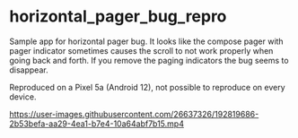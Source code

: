 # horizontal_pager_bug_repro

Sample app for horizontal pager bug. It looks like the compose pager with pager indicator sometimes causes the scroll
to not work properly when going back and forth. If you remove the paging indicators the bug seems to disappear. 

Reproduced on a Pixel 5a (Android 12), not possible to reproduce on every device.


https://user-images.githubusercontent.com/26637326/192819686-2b53befa-aa29-4ea1-b7e4-10a64abf7b15.mp4

